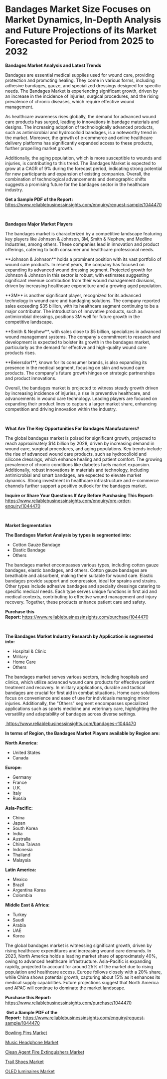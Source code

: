<p><h1>Bandages Market Size Focuses on Market Dynamics, In-Depth Analysis and Future Projections of its Market Forecasted for Period from 2025 to 2032</h1></p><p><strong>Bandages Market Analysis and Latest Trends</strong></p>
<p><p>Bandages are essential medical supplies used for wound care, providing protection and promoting healing. They come in various forms, including adhesive bandages, gauze, and specialized dressings designed for specific needs. The Bandages Market is experiencing significant growth, driven by an increase in the incidence of injuries, surgical procedures, and the rising prevalence of chronic diseases, which require effective wound management.</p><p>As healthcare awareness rises globally, the demand for advanced wound care products has surged, leading to innovations in bandage materials and designs. The increasing adoption of technologically advanced products, such as antimicrobial and hydrocolloid bandages, is a noteworthy trend in the market. Moreover, the growth of e-commerce and online healthcare delivery platforms has significantly expanded access to these products, further propelling market growth.</p><p>Additionally, the aging population, which is more susceptible to wounds and injuries, is contributing to this trend. The Bandages Market is expected to grow at a CAGR of 9% during the forecast period, indicating strong potential for new participants and expansion of existing companies. Overall, the combination of technological advancements and demographic shifts suggests a promising future for the bandages sector in the healthcare industry.</p></p>
<p><strong>Get a Sample PDF of the Report:&nbsp;</strong> <a href="https://www.reliablebusinessinsights.com/enquiry/request-sample/1044470?utm_campaign=63&utm_medium=2&utm_source=Github&utm_content=ia&utm_term=07022025&utm_id=bandages">https://www.reliablebusinessinsights.com/enquiry/request-sample/1044470</a></p>
<p>&nbsp;</p>
<p><strong>Bandages Major Market Players</strong></p>
<p><p>The bandages market is characterized by a competitive landscape featuring key players like Johnson & Johnson, 3M, Smith & Nephew, and Medline Industries, among others. These companies lead in innovation and product offerings, catering to both consumer and healthcare professional needs.</p><p>**Johnson & Johnson** holds a prominent position with its vast portfolio of wound care products. In recent years, the company has focused on expanding its advanced wound dressing segment. Projected growth for Johnson & Johnson in this sector is robust, with estimates suggesting significant revenue contribution from their wound management divisions, driven by increasing healthcare expenditure and a growing aged population.</p><p>**3M** is another significant player, recognized for its advanced technology in wound care and bandaging solutions. The company reported sales exceeding $35 billion, with its healthcare segment continuing to be a major contributor. The introduction of innovative products, such as antimicrobial dressings, positions 3M well for future growth in the competitive landscape.</p><p>**Smith & Nephew**, with sales close to $5 billion, specializes in advanced wound management systems. The company's commitment to research and development is expected to bolster its growth in the bandages market, particularly as the demand for effective and high-quality wound care products rises.</p><p>**Beiersdorf**, known for its consumer brands, is also expanding its presence in the medical segment, focusing on skin and wound care products. The company's future growth hinges on strategic partnerships and product innovations.</p><p>Overall, the bandages market is projected to witness steady growth driven by increasing incidence of injuries, a rise in preventive healthcare, and advancements in wound care technology. Leading players are focused on expanding their product lines to capture a larger market share, enhancing competition and driving innovation within the industry.</p></p>
<p>&nbsp;</p>
<p><strong>What Are The Key Opportunities For Bandages Manufacturers?</strong></p>
<p><p>The global bandages market is poised for significant growth, projected to reach approximately $14 billion by 2028, driven by increasing demand in wound care, surgical procedures, and aging populations. Key trends include the rise of advanced wound care products, such as hydrocolloid and silicone dressings, which enhance healing and patient comfort. The growing prevalence of chronic conditions like diabetes fuels market expansion. Additionally, robust innovations in materials and technology, including antimicrobial and smart bandages, are expected to elevate market dynamics. Strong investment in healthcare infrastructure and e-commerce channels further support a positive outlook for the bandages market.</p></p>
<p><strong>Inquire or Share Your Questions If Any Before Purchasing This Report:</strong> <a href="https://www.reliablebusinessinsights.com/enquiry/pre-order-enquiry/1044470?utm_campaign=63&utm_medium=2&utm_source=Github&utm_content=ia&utm_term=07022025&utm_id=bandages">https://www.reliablebusinessinsights.com/enquiry/pre-order-enquiry/1044470</a></p>
<p>&nbsp;</p>
<p><strong>Market Segmentation</strong></p>
<p><strong>The Bandages Market Analysis by types is segmented into:</strong></p>
<p><ul><li>Cotton Gauze Bandage</li><li>Elastic Bandage</li><li>Others</li></ul></p>
<p><p>The bandages market encompasses various types, including cotton gauze bandages, elastic bandages, and others. Cotton gauze bandages are breathable and absorbent, making them suitable for wound care. Elastic bandages provide support and compression, ideal for sprains and strains. Other types include adhesive bandages and specialty dressings catering to specific medical needs. Each type serves unique functions in first aid and medical contexts, contributing to effective wound management and injury recovery. Together, these products enhance patient care and safety.</p></p>
<p><strong>Purchase this Report:&nbsp;</strong><a href="https://www.reliablebusinessinsights.com/purchase/1044470?utm_campaign=63&utm_medium=2&utm_source=Github&utm_content=ia&utm_term=07022025&utm_id=bandages">https://www.reliablebusinessinsights.com/purchase/1044470</a></p>
<p>&nbsp;</p>
<p><strong>The Bandages Market Industry Research by Application is segmented into:</strong></p>
<p><ul><li>Hospital & Clinic</li><li>Military</li><li>Home Care</li><li>Others</li></ul></p>
<p><p>The bandages market serves various sectors, including hospitals and clinics, which utilize advanced wound care products for effective patient treatment and recovery. In military applications, durable and tactical bandages are crucial for first aid in combat situations. Home care solutions focus on convenience and ease of use for individuals managing minor injuries. Additionally, the "Others" segment encompasses specialized applications such as sports medicine and veterinary care, highlighting the versatility and adaptability of bandages across diverse settings.</p></p>
<p><a href="https://www.reliablebusinessinsights.com/bandages-r1044470?utm_campaign=63&utm_medium=2&utm_source=Github&utm_content=ia&utm_term=07022025&utm_id=bandages">&nbsp;https://www.reliablebusinessinsights.com/bandages-r1044470</a></p>
<p><strong>In terms of Region, the Bandages Market Players available by Region are:</strong></p>
<p>
    <p> <strong> North America: </strong>
        <ul>
            <li>United States</li>
            <li>Canada</li>
        </ul>
        </p> 
    <p> <strong> Europe: </strong>
        <ul>
            <li>Germany</li>
            <li>France</li>
            <li>U.K.</li>
            <li>Italy</li>
            <li>Russia</li>
        </ul>
        </p> 
    <p> <strong> Asia-Pacific: </strong>
        <ul>
            <li>China</li>
            <li>Japan</li>
            <li>South Korea</li>
            <li>India</li>
            <li>Australia</li>
            <li>China Taiwan</li>
            <li>Indonesia</li>
            <li>Thailand</li>
            <li>Malaysia</li>
        </ul>
        </p> 
    <p> <strong> Latin America: </strong>
        <ul>
            <li>Mexico</li>
            <li>Brazil</li>
            <li>Argentina Korea</li>
            <li>Colombia</li>
        </ul>
        </p> 
    <p> <strong> Middle East & Africa: </strong>
        <ul>
            <li>Turkey</li>
            <li>Saudi</li>
            <li>Arabia</li>
            <li>UAE</li>
            <li>Korea</li>
        </ul>
    </p>
    </p>
<p><p>The global bandages market is witnessing significant growth, driven by rising healthcare expenditures and increasing wound care demands. In 2023, North America holds a leading market share of approximately 40%, owing to advanced healthcare infrastructure. Asia-Pacific is expanding rapidly, projected to account for around 25% of the market due to rising population and healthcare access. Europe follows closely with a 20% share, while China shows potential growth, capturing about 15% as it enhances its medical supply capabilities. Future projections suggest that North America and APAC will continue to dominate the market landscape.</p></p>
<p><strong>Purchase this Report: </strong><a href="https://www.reliablebusinessinsights.com/purchase/1044470?utm_campaign=63&utm_medium=2&utm_source=Github&utm_content=ia&utm_term=07022025&utm_id=bandages">https://www.reliablebusinessinsights.com/purchase/1044470</a></p>
<p>&nbsp;<strong>Get a Sample PDF of the Report:&nbsp;&nbsp;</strong><a href="https://www.reliablebusinessinsights.com/enquiry/request-sample/1044470?utm_campaign=63&utm_medium=2&utm_source=Github&utm_content=ia&utm_term=07022025&utm_id=bandages">https://www.reliablebusinessinsights.com/enquiry/request-sample/1044470</a></p>
<p><strong></strong></p>
<p><p><a href="https://github.com/dailyspunj47/Market-Research-Report-List-1/blob/main/bowling-pins-market.md?utm_campaign=63&utm_medium=2&utm_source=Github&utm_content=ia&utm_term=07022025&utm_id=bandages">Bowling Pins Market</a></p><p><a href="https://github.com/berbelsagwan/Market-Research-Report-List-1/blob/main/music-headphone-market.md?utm_campaign=63&utm_medium=2&utm_source=Github&utm_content=ia&utm_term=07022025&utm_id=bandages">Music Headphone Market</a></p><p><a href="https://github.com/muvdibezuh/Market-Research-Report-List-1/blob/main/clean-agent-fire-extinguishers-market.md?utm_campaign=63&utm_medium=2&utm_source=Github&utm_content=ia&utm_term=07022025&utm_id=bandages">Clean Agent Fire Extinguishers Market</a></p><p><a href="https://github.com/boyermaragaret8392/Market-Research-Report-List-1/blob/main/trail-shoes-market.md?utm_campaign=63&utm_medium=2&utm_source=Github&utm_content=ia&utm_term=07022025&utm_id=bandages">Trail Shoes Market</a></p><p><a href="https://github.com/ajayanhaizan/Market-Research-Report-List-1/blob/main/oled-luminaires-market.md?utm_campaign=63&utm_medium=2&utm_source=Github&utm_content=ia&utm_term=07022025&utm_id=bandages">OLED luminaires Market</a></p></p>
